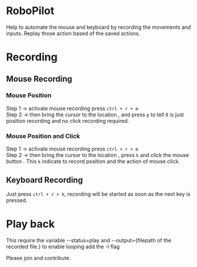 # RoboPilot

Help to automate the mouse and keyboard by recording the movements and inputs.
Replay those action based of the saved actions.

# Recording
## Mouse Recording
### Mouse Position 
Step 1 ->  activate mouse recording press `ctrl + r + m` <br>
Step 2 ->  then bring the cursor to the location , and press `p` to tell it is just position recording and no click recording required.<br>

### Mouse Position and Click
Step 1 ->  activate mouse recording press `ctrl + r + m` <br>
Step 2 ->  then bring the cursor to the location , press `k`  and click the mouse button . This `k` indicate to record position and the action of mouse click.

## Keyboard Recording
Just press `ctrl + r + k`, recording will be started as soon as the next key is pressed.

# Play back
This require the variable --status=play and --output={filepath of the recorded file.}
to enable looping add the -l flag 

Please join and contribute.

